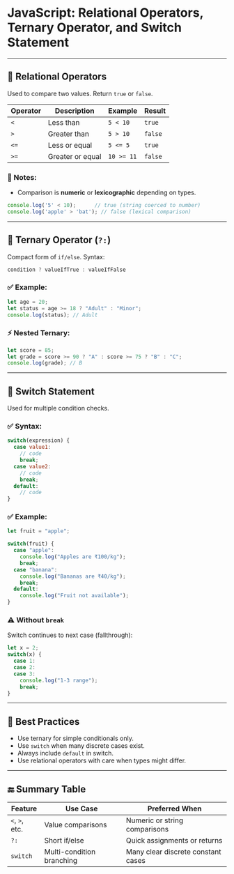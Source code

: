# JavaScript: Relational Operators, Ternary Operator, and Switch Statement

---

## 🔸 Relational Operators

Used to compare two values. Return `true` or `false`.

| Operator | Description      | Example    | Result  |
| -------- | ---------------- | ---------- | ------- |
| `<`      | Less than        | `5 < 10`   | `true`  |
| `>`      | Greater than     | `5 > 10`   | `false` |
| `<=`     | Less or equal    | `5 <= 5`   | `true`  |
| `>=`     | Greater or equal | `10 >= 11` | `false` |

### 🔹 Notes:

* Comparison is **numeric** or **lexicographic** depending on types.

```js
console.log('5' < 10);      // true (string coerced to number)
console.log('apple' > 'bat'); // false (lexical comparison)
```

---

## 🔸 Ternary Operator (`?:`)

Compact form of `if/else`. Syntax:

```js
condition ? valueIfTrue : valueIfFalse
```

### ✅ Example:

```js
let age = 20;
let status = age >= 18 ? "Adult" : "Minor";
console.log(status); // Adult
```

### ⚡ Nested Ternary:

```js
let score = 85;
let grade = score >= 90 ? "A" : score >= 75 ? "B" : "C";
console.log(grade); // B
```

---

## 🔸 Switch Statement

Used for multiple condition checks.

### ✅ Syntax:

```js
switch(expression) {
  case value1:
    // code
    break;
  case value2:
    // code
    break;
  default:
    // code
}
```

### ✅ Example:

```js
let fruit = "apple";

switch(fruit) {
  case "apple":
    console.log("Apples are ₹100/kg");
    break;
  case "banana":
    console.log("Bananas are ₹40/kg");
    break;
  default:
    console.log("Fruit not available");
}
```

### ⚠ Without `break`

Switch continues to next case (fallthrough):

```js
let x = 2;
switch(x) {
  case 1:
  case 2:
  case 3:
    console.log("1-3 range");
    break;
}
```

---

## 🧠 Best Practices

* Use ternary for simple conditionals only.
* Use `switch` when many discrete cases exist.
* Always include `default` in switch.
* Use relational operators with care when types might differ.

---

## 🔚 Summary Table

| Feature        | Use Case                  | Preferred When                     |
| -------------- | ------------------------- | ---------------------------------- |
| `<`, `>`, etc. | Value comparisons         | Numeric or string comparisons      |
| `?:`           | Short if/else             | Quick assignments or returns       |
| `switch`       | Multi-condition branching | Many clear discrete constant cases |
